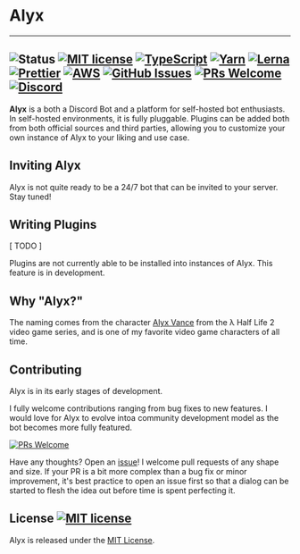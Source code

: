 # Alyx

-----------------------------
![Status](https://img.shields.io/badge/status-experimental-important?style=flat-square)
[![MIT license](https://img.shields.io/badge/License-MIT-yellow.svg?style=flat-square)](https://seputaes.mit-license.org/)
[![TypeScript](https://img.shields.io/badge/%3C%2F%3E-TypeScript-%230074c1.svg?style=flat-square)](https://www.typescriptlang.org/)
[![Yarn](https://img.shields.io/badge/packaged%20by-yarn-2c8ebb.svg?style=flat-square&logo=yarn)](https://yarnpkg.com/)
[![Lerna](https://img.shields.io/badge/managed%20with-lerna-cc00ff.svg?style=flat-square)](https://lerna.js.org/)
[![Prettier](https://img.shields.io/badge/code%20style-prettier-f8bc45.svg?style=flat-square&logo=prettier)](https://prettier.io/)
[![AWS](https://img.shields.io/badge/powered%20by-aws-ff9900.svg?style=flat-square&logo=amazon%20aws)](https://aws.amazon.com/)
[![GitHub Issues](https://img.shields.io/github/issues/Seputaes/alyx.svg?style=flat-square&logo=github)](https://GitHub.com/seputaes/alyx/issues/)
[![PRs Welcome](https://img.shields.io/badge/PRs-welcome-brightgreen.svg?style=flat-square&logo=github)](http://makeapullrequest.com)
[![Discord](https://img.shields.io/discord/481539443170344961?label=Discord&style=flat-square&logo=discord)](https://sep.gg/discord)
-----------------------------

**Alyx** is a both a Discord Bot and a platform for self-hosted bot enthusiasts. In self-hosted 
environments, it is fully pluggable. Plugins can be added both from both official sources and
third parties, allowing you to customize your own instance of Alyx to your liking and use case.

## Inviting Alyx

Alyx is not quite ready to be a 24/7 bot that can be invited to your server. Stay tuned!

## Writing Plugins

[ TODO ]

Plugins are not currently able to be installed into instances of Alyx. This feature is in 
development.

## Why "Alyx?"

The naming comes from the character [Alyx Vance](https://en.wikipedia.org/wiki/Alyx_Vance) 
from the λ Half Life 2 video game series, and is one of my favorite video game characters of all 
time.

## Contributing
Alyx is in its early stages of development.

I fully welcome contributions ranging from bug fixes to new features. I would love for Alyx to evolve 
intoa community development model as the bot becomes more fully featured.

[![PRs Welcome](https://img.shields.io/badge/PRs-welcome-brightgreen.svg?style=flat-square&logo=github)](http://makeapullrequest.com)

Have any thoughts? Open an [issue](https://github.com/seputaes/alyx/issues)! I welcome pull requests
of any shape and size.  If your PR is a bit more complex than a bug fix or minor improvement,
it's best practice to open an issue first so that a dialog can be started to flesh the idea out
before time is spent perfecting it. 

## License [![MIT license](https://img.shields.io/badge/License-MIT-yellow.svg?style=flat-square)](https://github.com/Seputaes/alyx/blob/master/LICENSE)

Alyx is released under the [MIT License](https://github.com/Seputaes/alyx/blob/master/LICENSE).
